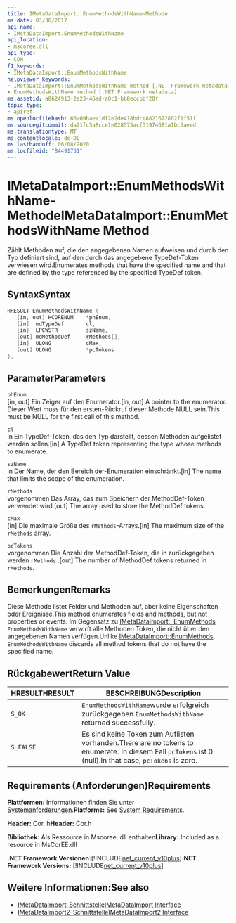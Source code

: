 ```yaml
---
title: IMetaDataImport::EnumMethodsWithName-Methode
ms.date: 03/30/2017
api_name:
- IMetaDataImport.EnumMethodsWithName
api_location:
- mscoree.dll
api_type:
- COM
f1_keywords:
- IMetaDataImport::EnumMethodsWithName
helpviewer_keywords:
- IMetaDataImport::EnumMethodsWithName method [.NET Framework metadata]
- EnumMethodsWithName method [.NET Framework metadata]
ms.assetid: a8624913-2e23-46ad-a0c1-bb8eccbbf20f
topic_type:
- apiref
ms.openlocfilehash: 66a09baea1df2e2de418bdce8821672802f1f51f
ms.sourcegitcommit: da21fc5a8cce1e028575acf31974681a1bc5aeed
ms.translationtype: MT
ms.contentlocale: de-DE
ms.lasthandoff: 06/08/2020
ms.locfileid: "84491731"
---
```

# <a name="imetadataimportenummethodswithname-method"></a><span data-ttu-id="f820f-102">IMetaDataImport::EnumMethodsWithName-Methode</span><span class="sxs-lookup"><span data-stu-id="f820f-102">IMetaDataImport::EnumMethodsWithName Method</span></span>
<span data-ttu-id="f820f-103">Zählt Methoden auf, die den angegebenen Namen aufweisen und durch den Typ definiert sind, auf den durch das angegebene TypeDef-Token verwiesen wird.</span><span class="sxs-lookup"><span data-stu-id="f820f-103">Enumerates methods that have the specified name and that are defined by the type referenced by the specified TypeDef token.</span></span>  
  
## <a name="syntax"></a><span data-ttu-id="f820f-104">Syntax</span><span class="sxs-lookup"><span data-stu-id="f820f-104">Syntax</span></span>  
  
```cpp  
HRESULT EnumMethodsWithName (  
   [in, out] HCORENUM    *phEnum,  
   [in]  mdTypeDef       cl,  
   [in]  LPCWSTR         szName,  
   [out] mdMethodDef     rMethods[],  
   [in]  ULONG           cMax,  
   [out] ULONG           *pcTokens  
);  
```  
  
## <a name="parameters"></a><span data-ttu-id="f820f-105">Parameter</span><span class="sxs-lookup"><span data-stu-id="f820f-105">Parameters</span></span>  
 `phEnum`  
 <span data-ttu-id="f820f-106">[in, out] Ein Zeiger auf den Enumerator.</span><span class="sxs-lookup"><span data-stu-id="f820f-106">[in, out] A pointer to the enumerator.</span></span> <span data-ttu-id="f820f-107">Dieser Wert muss für den ersten-Rückruf dieser Methode NULL sein.</span><span class="sxs-lookup"><span data-stu-id="f820f-107">This must be NULL for the first call of this method.</span></span>  
  
 `cl`  
 <span data-ttu-id="f820f-108">in Ein TypeDef-Token, das den Typ darstellt, dessen Methoden aufgelistet werden sollen.</span><span class="sxs-lookup"><span data-stu-id="f820f-108">[in] A TypeDef token representing the type whose methods to enumerate.</span></span>  
  
 `szName`  
 <span data-ttu-id="f820f-109">in Der Name, der den Bereich der-Enumeration einschränkt.</span><span class="sxs-lookup"><span data-stu-id="f820f-109">[in] The name that limits the scope of the enumeration.</span></span>  
  
 `rMethods`  
 <span data-ttu-id="f820f-110">vorgenommen Das Array, das zum Speichern der MethodDef-Token verwendet wird.</span><span class="sxs-lookup"><span data-stu-id="f820f-110">[out] The array used to store the MethodDef tokens.</span></span>  
  
 `cMax`  
 <span data-ttu-id="f820f-111">[in] Die maximale Größe des `rMethods`-Arrays.</span><span class="sxs-lookup"><span data-stu-id="f820f-111">[in] The maximum size of the `rMethods` array.</span></span>  
  
 `pcTokens`  
 <span data-ttu-id="f820f-112">vorgenommen Die Anzahl der MethodDef-Token, die in zurückgegeben werden `rMethods` .</span><span class="sxs-lookup"><span data-stu-id="f820f-112">[out] The number of MethodDef tokens returned in `rMethods`.</span></span>  
  
## <a name="remarks"></a><span data-ttu-id="f820f-113">Bemerkungen</span><span class="sxs-lookup"><span data-stu-id="f820f-113">Remarks</span></span>  
 <span data-ttu-id="f820f-114">Diese Methode listet Felder und Methoden auf, aber keine Eigenschaften oder Ereignisse.</span><span class="sxs-lookup"><span data-stu-id="f820f-114">This method enumerates fields and methods, but not properties or events.</span></span> <span data-ttu-id="f820f-115">Im Gegensatz zu [IMetaDataImport:: EnumMethods](imetadataimport-enummethods-method.md) `EnumMethodsWithName` verwirft alle Methoden Token, die nicht über den angegebenen Namen verfügen.</span><span class="sxs-lookup"><span data-stu-id="f820f-115">Unlike [IMetaDataImport::EnumMethods](imetadataimport-enummethods-method.md), `EnumMethodsWithName` discards all method tokens that do not have the specified name.</span></span>  
  
## <a name="return-value"></a><span data-ttu-id="f820f-116">Rückgabewert</span><span class="sxs-lookup"><span data-stu-id="f820f-116">Return Value</span></span>  
  
|<span data-ttu-id="f820f-117">HRESULT</span><span class="sxs-lookup"><span data-stu-id="f820f-117">HRESULT</span></span>|<span data-ttu-id="f820f-118">BESCHREIBUNG</span><span class="sxs-lookup"><span data-stu-id="f820f-118">Description</span></span>|  
|-------------|-----------------|  
|`S_OK`|<span data-ttu-id="f820f-119">`EnumMethodsWithName`wurde erfolgreich zurückgegeben.</span><span class="sxs-lookup"><span data-stu-id="f820f-119">`EnumMethodsWithName` returned successfully.</span></span>|  
|`S_FALSE`|<span data-ttu-id="f820f-120">Es sind keine Token zum Auflisten vorhanden.</span><span class="sxs-lookup"><span data-stu-id="f820f-120">There are no tokens to enumerate.</span></span> <span data-ttu-id="f820f-121">In diesem Fall `pcTokens` ist 0 (null).</span><span class="sxs-lookup"><span data-stu-id="f820f-121">In that case, `pcTokens` is zero.</span></span>|  
  
## <a name="requirements"></a><span data-ttu-id="f820f-122">Requirements (Anforderungen)</span><span class="sxs-lookup"><span data-stu-id="f820f-122">Requirements</span></span>  
 <span data-ttu-id="f820f-123">**Plattformen:** Informationen finden Sie unter [Systemanforderungen](../../get-started/system-requirements.md).</span><span class="sxs-lookup"><span data-stu-id="f820f-123">**Platforms:** See [System Requirements](../../get-started/system-requirements.md).</span></span>  
  
 <span data-ttu-id="f820f-124">**Header:** Cor. h</span><span class="sxs-lookup"><span data-stu-id="f820f-124">**Header:** Cor.h</span></span>  
  
 <span data-ttu-id="f820f-125">**Bibliothek:** Als Ressource in Mscoree. dll enthalten</span><span class="sxs-lookup"><span data-stu-id="f820f-125">**Library:** Included as a resource in MsCorEE.dll</span></span>  
  
 <span data-ttu-id="f820f-126">**.NET Framework Versionen:**[!INCLUDE[net_current_v10plus](../../../../includes/net-current-v10plus-md.md)]</span><span class="sxs-lookup"><span data-stu-id="f820f-126">**.NET Framework Versions:** [!INCLUDE[net_current_v10plus](../../../../includes/net-current-v10plus-md.md)]</span></span>  
  
## <a name="see-also"></a><span data-ttu-id="f820f-127">Weitere Informationen:</span><span class="sxs-lookup"><span data-stu-id="f820f-127">See also</span></span>

- [<span data-ttu-id="f820f-128">IMetaDataImport-Schnittstelle</span><span class="sxs-lookup"><span data-stu-id="f820f-128">IMetaDataImport Interface</span></span>](imetadataimport-interface.md)
- [<span data-ttu-id="f820f-129">IMetaDataImport2-Schnittstelle</span><span class="sxs-lookup"><span data-stu-id="f820f-129">IMetaDataImport2 Interface</span></span>](imetadataimport2-interface.md)
